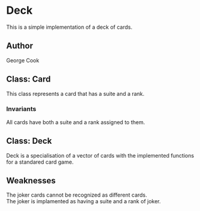 # Deck
This is a simple implementation of a deck of cards.

## Author
George Cook

## Class: Card

This class represents a card that has a suite and a rank.

### Invariants

All cards have both a suite and a rank assigned to them.

## Class: Deck

Deck is a specialisation of a vector of cards with the implemented functions for a standared card game.

## Weaknesses

The joker cards cannot be recognized as different cards.   
The joker is implamented as having a suite and a rank of joker.

